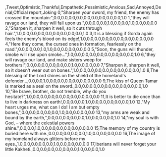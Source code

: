 ,Tweet,Optimistic,Thankful,Empathetic,Pessimistic,Anxious,Sad,Annoyed,Denial,Official report,Joking
0,"Sharpen your sword, my friend, the enemy has crossed the mountain:",0.0,0.0,0.0,0.0,0.0,0.0,0.0,0.0,0.0,1.0
1,"they will ravage our land, they will fall upon us.",0.0,0.0,0.0,1.0,0.0,0.0,1.0,0.0,0.0,0.0
2,"Sharpen it, sharpen it well, so it cuts through hair.",1.0,0.0,0.0,0.0,0.0,0.0,0.0,0.0,0.0,1.0
3,It is a blessing if Gorda again feels the enemy's blood on its edge!,1.0,0.0,0.0,0.0,0.0,0.0,0.0,0.0,0.0,0.0
4,"Here they come, the cursed ones in formation, fearlessly on the road.",0.0,0.0,0.0,1.0,1.0,0.0,0.0,0.0,0.0,0.0
5,"Soon, the guns will thunder, smoke will rise upon smoke...",1.0,0.0,0.0,0.0,0.0,0.0,0.0,0.0,0.0,1.0
6,"they will ravage our land, and make sisters weep for brothers!",0.0,0.0,0.0,0.0,0.0,0.0,1.0,0.0,0.0,0.0
7,"Sharpen it, sharpen it well, so it doesn't wear out on bones.",1.0,0.0,0.0,0.0,0.0,0.0,0.0,0.0,0.0,1.0
8,The blessing of the Lord shines on the shield of the homeland's defender...,0.0,0.0,1.0,0.0,0.0,0.0,0.0,0.0,0.0,0.0
9,The kiss of Queen Tamar is marked as a seal on the sword.,0.0,0.0,0.0,0.0,0.0,0.0,0.0,0.0,0.0,1.0
10,"Be brave, brother, do not tremble, why do you hesitate?",1.0,0.0,0.0,0.0,0.0,0.0,0.0,0.0,0.0,0.0
11,It is better to die once than to live in darkness on earth!,0.0,0.0,0.0,1.0,0.0,0.0,0.0,0.0,0.0,1.0
12,"My heart urges me, what can I do! I am but empty bones,",0.0,0.0,0.0,0.0,0.0,1.0,0.0,0.0,0.0,0.0
13,"my arms are weak and bound by the earth,",0.0,0.0,0.0,0.0,0.0,1.0,0.0,0.0,0.0,1.0
14,"my soul is with God, – where the celestial powers shine.",0.0,0.0,1.0,0.0,0.0,0.0,0.0,0.0,0.0,0.0
15,The memory of my country is buried here with me.,0.0,0.0,0.0,0.0,0.0,1.0,0.0,0.0,0.0,0.0
16,The image of my homeland always glitters before my eyes.,1.0,0.0,0.0,0.0,0.0,1.0,0.0,0.0,0.0,0.0
17,Iberians will never forget your little Kakheti.,0.0,0.0,0.0,0.0,0.0,0.0,1.0,0.0,0.0,1.0
